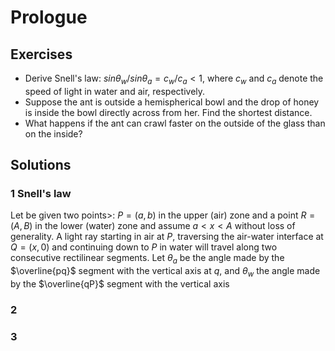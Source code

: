 # Prologue

## Exercises

 - Derive Snell's law: $sin \theta_{w} / sin \theta_{a} = c_{w}/c_{a} < 1$, where $c_{w}$ and $c_{a}$ denote the speed of light in water and air, respectively.
 - Suppose the ant is outside a hemispherical bowl and the drop of honey is inside the bowl directly across from her. Find the shortest distance.
 - What happens if the ant can crawl faster on the outside of the glass than on the inside? 

## Solutions

### 1 Snell's law
Let be given two points>: $P=(a,b)$ in the upper (air) zone and a point $R=(A,B)$ in the lower (water) zone and assume $a < x < A$ without loss of generality.
A light ray starting in air at $P$, traversing the air-water interface at $Q=(x,0)$ and continuing down to $P$ in water will travel along two consecutive rectilinear segments. Let $\theta_{a}$ be the angle made by the $\overline{pq}$ segment with the vertical axis at $q$, and $\theta_{w}$ the angle made by the $\overline{qP}$ segment with the vertical axis



### 2

### 3



<!--stackedit_data:
eyJoaXN0b3J5IjpbLTEyMTI5NTczXX0=
-->